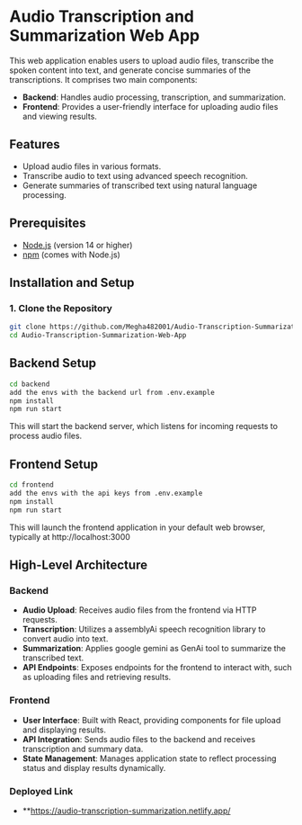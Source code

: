 # Audio Transcription and Summarization Web App

This web application enables users to upload audio files, transcribe the spoken content into text, and generate concise summaries of the transcriptions. It comprises two main components:

- **Backend**: Handles audio processing, transcription, and summarization.
- **Frontend**: Provides a user-friendly interface for uploading audio files and viewing results.

## Features

- Upload audio files in various formats.
- Transcribe audio to text using advanced speech recognition.
- Generate summaries of transcribed text using natural language processing.

## Prerequisites

- [Node.js](https://nodejs.org/) (version 14 or higher)
- [npm](https://www.npmjs.com/) (comes with Node.js)

## Installation and Setup

### 1. Clone the Repository

```bash
git clone https://github.com/Megha482001/Audio-Transcription-Summarization-Web-App.git
cd Audio-Transcription-Summarization-Web-App
```
##  Backend Setup
```bash
cd backend
add the envs with the backend url from .env.example
npm install
npm run start
```
This will start the backend server, which listens for incoming requests to process audio files.

##  Frontend Setup
```bash
cd frontend
add the envs with the api keys from .env.example
npm install
npm run start
```

This will launch the frontend application in your default web browser, typically at http://localhost:3000

## High-Level Architecture

### Backend

- **Audio Upload**: Receives audio files from the frontend via HTTP requests.
- **Transcription**: Utilizes a assemblyAi speech recognition library to convert audio into text.
- **Summarization**: Applies google gemini as GenAi tool to summarize the transcribed text.
- **API Endpoints**: Exposes endpoints for the frontend to interact with, such as uploading files and retrieving results.

### Frontend

- **User Interface**: Built with React, providing components for file upload and displaying results.
- **API Integration**: Sends audio files to the backend and receives transcription and summary data.
- **State Management**: Manages application state to reflect processing status and display results dynamically.

### Deployed Link

- **https://audio-transcription-summarization.netlify.app/
